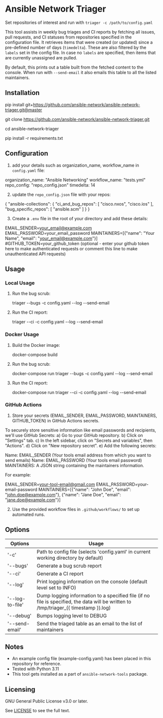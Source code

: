 # Ansible Network Triager

Set repositories of interest and run with `triager -c /path/to/config.yaml`

This tool assists in weekly bug triages and CI reports by fetching all issues, pull requests, and CI statuses from repositories specified in the configuration file. It retrieves items that were created (or updated) since a pre-defined number of days (`timedelta`). These are also filtered by the `labels` set in the config file. In case no `labels` are specified, then items that are currently unassigned are pulled.

By default, this prints out a table built from the fetched content to the console.
When run with `--send-email` it also emails this table to all the listed maintainers.

## Installation

pip install git+https://github.com/ansible-network/ansible-network-triager.git@master

git clone https://github.com/ansible-network/ansible-network-triager.git

cd ansible-network-triager

pip install -r requirements.txt

## Configuration

1. add your details such as organization_name, workflow_name in `config.yaml` file:


organization_name: "Ansible Networking"
workflow_name: "tests.yml"
repo_config: "repo_config.json"
timedelta: 14


2. update the `repo_config.json` file with your repos:


{
  "ansible-collections": {
    "ci_and_bug_repos": [
      "cisco.nxos",
      "cisco.ios"
    ],
    "bug_specific_repos": [
      "ansible.scm"
    ]
  }
}


3. Create a `.env` file in the root of your directory and add these details:


EMAIL_SENDER=your_email@example.com
EMAIL_PASSWORD=your_email_password
MAINTAINERS=[{"name": "Your Name", "email": "your_email@example.com"}]
#GITHUB_TOKEN=your_github_token (optional - enter your github token here to make authenticated requests or comment this line to make unauthenticated API requests)


## Usage

### Local Usage

1. Run the bug scrub:

   triager --bugs -c config.yaml --log --send-email


2. Run the CI report:

   triager --ci -c config.yaml --log --send-email


### Docker Usage

1. Build the Docker image:

   docker-compose build


2. Run the bug scrub:

   docker-compose run triager --bugs -c config.yaml --log --send-email


3. Run the CI report:

   docker-compose run triager --ci -c config.yaml --log --send-email


### GitHub Actions

1. Store your secrets (EMAIL_SENDER, EMAIL_PASSWORD, MAINTAINERS, GITHUB_TOKEN) in GitHub Actions secrets.

To securely store sensitive information like email passwords and recipients, we'll use GitHub Secrets:
a) Go to your GitHub repository.
b) Click on "Settings" tab.
c) In the left sidebar, click on "Secrets and variables", then "Actions".
d) Click on "New repository secret".
e) Add the following secrets:

Name: EMAIL_SENDER (Your tools email address from which you want to send emails)
Name: EMAIL_PASSWORD (Your tools email password)
MAINTAINERS: A JSON string containing the maintainers information.

For example:

EMAIL_SENDER=your-tool-email@gmail.com
EMAIL_PASSWORD=your-email-password
MAINTAINERS=[{"name": "John Doe", "email": "john.doe@example.com"}, {"name": "Jane Doe", "email": "jane.doe@example.com"}]


2. Use the provided workflow files in `.github/workflows/` to set up automated runs.

## Options

Options | Usage
--- | ---
'-c'|Path to config file (selects 'config.yaml' in current working directory by default)
'--bugs'|Generate a bug scrub report
'--ci'|Generate a CI report
'--log'|Print logging information on the console (default level set to INFO)
'--log-to-file'|Dump logging information to a specified file (if no file is specified, the data will be written to /tmp/triager_{{ timestamp }}.log)
'--debug'|Bumps logging level to DEBUG
'--send-email'|Send the triaged table as an email to the list of maintainers

## Notes
- An example config file (example-config.yaml) has been placed in this repository for reference.
- Tested with Python 3.11
- This tool gets installed as a part of `ansible-network-tools` package.

## Licensing

GNU General Public License v3.0 or later.

See [LICENSE](https://www.gnu.org/licenses/gpl-3.0.txt) to see the full text.
